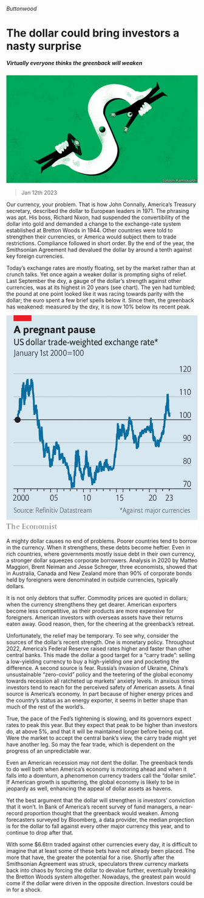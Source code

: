 ###### Buttonwood

# The dollar could bring investors a nasty surprise 

##### Virtually everyone thinks the greenback will weaken 

![image](images/20230114_FND002.jpg) 

> Jan 12th 2023 

Our currency, your problem. That is how John Connally, America’s Treasury secretary, described the dollar to European leaders in 1971. The phrasing was apt. His boss, Richard Nixon, had suspended the convertibility of the dollar into gold and demanded a change to the exchange-rate system established at Bretton Woods in 1944. Other countries were told to strengthen their currencies, or America would subject them to trade restrictions. Compliance followed in short order. By the end of the year, the Smithsonian Agreement had devalued the dollar by around a tenth against key foreign currencies. 

Today’s exchange rates are mostly floating, set by the market rather than at crunch talks. Yet once again a weaker dollar is prompting sighs of relief. Last September the dxy, a gauge of the dollar’s strength against other currencies, was at its highest in 20 years (see chart). The yen had tumbled; the pound at one point looked like it was racing towards parity with the dollar; the euro spent a few brief spells below it. Since then, the greenback has weakened: measured by the dxy, it is now 10% below its recent peak.

![image](images/20230114_FNC338.png) 


A mighty dollar causes no end of problems. Poorer countries tend to borrow in the currency. When it strengthens, these debts become heftier. Even in rich countries, where governments mostly issue debt in their own currency, a stronger dollar squeezes corporate borrowers. Analysis in 2020 by Matteo Maggiori, Brent Neiman and Jesse Schreger, three economists, showed that in Australia, Canada and New Zealand more than 90% of corporate bonds held by foreigners were denominated in outside currencies, typically dollars.

It is not only debtors that suffer. Commodity prices are quoted in dollars; when the currency strengthens they get dearer. American exporters become less competitive, as their products are more expensive for foreigners. American investors with overseas assets have their returns eaten away. Good reason, then, for the cheering at the greenback’s retreat. 

Unfortunately, the relief may be temporary. To see why, consider the sources of the dollar’s recent strength. One is monetary policy. Throughout 2022, America’s Federal Reserve raised rates higher and faster than other central banks. This made the dollar a good target for a “carry trade”: selling a low-yielding currency to buy a high-yielding one and pocketing the difference. A second source is fear. Russia’s invasion of Ukraine, China’s unsustainable “zero-covid” policy and the teetering of the global economy towards recession all ratcheted up markets’ anxiety levels. In anxious times investors tend to reach for the perceived safety of American assets. A final source is America’s economy. In part because of higher energy prices and the country’s status as an energy exporter, it seems in better shape than much of the rest of the world’s.

True, the pace of the Fed’s tightening is slowing, and its governors expect rates to peak this year. But they expect that peak to be higher than investors do, at above 5%, and that it will be maintained longer before being cut. Were the market to accept the central bank’s view, the carry trade might yet have another leg. So may the fear trade, which is dependent on the progress of an unpredictable war.

Even an American recession may not dent the dollar. The greenback tends to do well both when America’s economy is motoring ahead and when it falls into a downturn, a phenomenon currency traders call the “dollar smile”. If American growth is sputtering, the global economy is likely to be in jeopardy as well, enhancing the appeal of dollar assets as havens.

Yet the best argument that the dollar will strengthen is investors’ conviction that it won’t. In Bank of America’s recent survey of fund managers, a near-record proportion thought that the greenback would weaken. Among forecasters surveyed by Bloomberg, a data provider, the median projection is for the dollar to fall against every other major currency this year, and to continue to drop after that. 

With some $6.6trn traded against other currencies every day, it is difficult to imagine that at least some of these bets have not already been placed. The more that have, the greater the potential for a rise. Shortly after the Smithsonian Agreement was struck, speculators threw currency markets back into chaos by forcing the dollar to devalue further, eventually breaking the Bretton Woods system altogether. Nowadays, the greatest pain would come if the dollar were driven in the opposite direction. Investors could be in for a shock.






